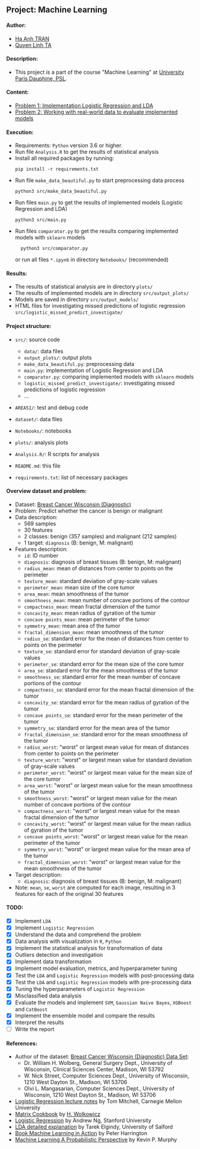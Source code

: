 ## Project: Machine Learning

#### Author:

* [Ha Anh TRAN](#)
* [Quyen Linh TA](#)

#### Description:

* This project is a part of the course "Machine Learning"
  at [University Paris Dauphine, PSL](https://dauphine.psl.eu/en/).

#### Content:

* [Problem 1: Implementation Logistic Regression and LDA](#)
* [Problem 2: Working with real-world data to evaluate implemented models](#)

#### Execution:

* Requirements: `Python` version 3.6 or higher.
* Run file `Analysis.R` to get the results of statistical analysis
* Install all required packages by running:
  ```
  pip install -r requirements.txt
  ```
* Run file `make_data_beautiful.py` to start preprocessing data process
  ```
  python3 src/make_data_beautiful.py
  ```
* Run files `main.py` to get the results of implemented models (Logistic Regression and LDA)
  ```
  python3 src/main.py
  ```
* Run files `comparator.py` to get the results comparing implemented models with `sklearn` models
  ```
    python3 src/comparator.py
  ```
  or run all files `*.ipynb` in directory `Notebooks/` (recommended)

#### Results:

* The results of statistical analysis are in directory `plots/`
* The results of implemented models are in directory `src/output_plots/`
* Models are saved in directory `src/output_models/`
* HTML files for investigating missed predictions of logistic regression `src/logistic_missed_predict_investigate/`

#### Project structure:

* `src/`: source code
  * `data/`: data files
  * `output_plots/`: output plots
  * `make_data_beautiful.py`: preprocessing data
  * `main.py`: implementation of Logistic Regression and LDA
  * `comparator.py`: comparing implemented models with `sklearn` models
  * `logistic_missed_predict_investigate/`: investigating missed predictions of logistic regression
  * ...

* `AREA51/`: test and debug code
* `dataset/`: data files
* `Notebooks/`: notebooks
* `plots/`: analysis plots
* `Analysis.R/`: R scripts for analysis
* `README.md`: this file
* `requirements.txt`: list of necessary packages

#### Overview dataset and problem:

* Dataset: [Breast Cancer Wisconsin (Diagnostic)](https://archive.ics.uci.edu/ml/datasets/breast+cancer+wisconsin+(diagnostic))
* Problem: Predict whether the cancer is benign or malignant
* Data description:
  * 569 samples
  * 30 features
  * 2 classes: benign (357 samples) and malignant (212 samples)
  * 1 target: `diagnosis` (B: benign, M: malignant)
* Features description:
  * `id`: ID number
  * `diagnosis`: diagnosis of breast tissues (B: benign, M: malignant)
  * `radius_mean`: mean of distances from center to points on the perimeter
  * `texture_mean`: standard deviation of gray-scale values
  * `perimeter_mean`: mean size of the core tumor
  * `area_mean`: mean smoothness of the tumor
  * `smoothness_mean`: mean number of concave portions of the contour
  * `compactness_mean`: mean fractal dimension of the tumor
  * `concavity_mean`: mean radius of gyration of the tumor
  * `concave points_mean`: mean perimeter of the tumor
  * `symmetry_mean`: mean area of the tumor
  * `fractal_dimension_mean`: mean smoothness of the tumor
  * `radius_se`: standard error for the mean of distances from center to points on the perimeter
  * `texture_se`: standard error for standard deviation of gray-scale values
  * `perimeter_se`: standard error for the mean size of the core tumor
  * `area_se`: standard error for the mean smoothness of the tumor
  * `smoothness_se`: standard error for the mean number of concave portions of the contour
  * `compactness_se`: standard error for the mean fractal dimension of the tumor
  * `concavity_se`: standard error for the mean radius of gyration of the tumor
  * `concave points_se`: standard error for the mean perimeter of the tumor
  * `symmetry_se`: standard error for the mean area of the tumor
  * `fractal_dimension_se`: standard error for the mean smoothness of the tumor
  * `radius_worst`: "worst" or largest mean value for mean of distances from center to points on the perimeter
  * `texture_worst`: "worst" or largest mean value for standard deviation of gray-scale values
  * `perimeter_worst`: "worst" or largest mean value for the mean size of the core tumor
  * `area_worst`: "worst" or largest mean value for the mean smoothness of the tumor
  * `smoothness_worst`: "worst" or largest mean value for the mean number of concave portions of the contour
  * `compactness_worst`: "worst" or largest mean value for the mean fractal dimension of the tumor
  * `concavity_worst`: "worst" or largest mean value for the mean radius of gyration of the tumor
  * `concave points_worst`: "worst" or largest mean value for the mean perimeter of the tumor
  * `symmetry_worst`: "worst" or largest mean value for the mean area of the tumor
  * `fractal_dimension_worst`: "worst" or largest mean value for the mean smoothness of the tumor
* Target description:
  * `diagnosis`: diagnosis of breast tissues (B: benign, M: malignant)
* Note: `mean`, `se`, `worst` are computed for each image, resulting in 3 features
  for each of the original 30 features

#### TODO:

* [x] Implement `LDA`
* [x] Implement `Logistic Regression`
* [x] Understand the data and comprehend the problem
* [x] Data analysis with visualization in `R`, `Python`
* [x] Implement the statistical analysis for transformation of data
* [x] Outliers detection and investigation
* [x] Implement data transformation
* [x] Implement model evaluation, metrics, and hyperparameter tuning
* [x] Test the `LDA` and `Logistic Regression` models with post-processing data
* [x] Test the `LDA` and `Logistic Regression` models with pre-processing data
* [x] Tuning the hyperparameters of `Logistic Regression`
* [x] Misclassified data analysis
* [x] Evaluate the models and implement `SVM`, `Gaussian Naive Bayes`, `XGBoost` and `CatBoost`
* [x] Implement the ensemble model and compare the results
* [x] Interpret the results
* [ ] Write the report

#### References:

* Author of the dataset: [Breast Cancer Wisconsin (Diagnostic) Data Set](https://archive.ics.uci.edu/ml/datasets/breast+cancer+wisconsin+(diagnostic)):
  * Dr. William H. Wolberg, General Surgery Dept., University of
    Wisconsin, Clinical Sciences Center, Madison, WI 53792
  * W. Nick Street, Computer Sciences Dept., University of
    Wisconsin, 1210 West Dayton St., Madison, WI 53706
  * Olvi L. Mangasarian, Computer Sciences Dept., University of
    Wisconsin, 1210 West Dayton St., Madison, WI 53706
* [Logistic Regression lecture notes](https://www.cs.cmu.edu/~tom/mlbook/NBayesLogReg.pdf) by Tom Mitchell, Carnegie Mellon University
* [Matrix Cookbook](https://www.math.uwaterloo.ca/~hwolkowi/matrixcookbook.pdf) by
  [H. Wolkowicz](https://www.math.uwaterloo.ca/~hwolkowi/)
* [Logistic Regression](https://www.coursera.org/learn/machine-learning/resources/2QZ9T) by Andrew Ng, Stanford University
* [LDA detailed explanation](https://usir.salford.ac.uk/id/eprint/52074/1/AI_Com_LDA_Tarek.pdf) by Tarek Elgindy, University of Salford
* [Book Machine Learning in Action](https://www.manning.com/books/machine-learning-in-action) by Peter Harrington
* [Machine Learning A Probabilistic Perspective](http://noiselab.ucsd.edu/ECE228/Murphy_Machine_Learning.pdf) by Kevin P. Murphy